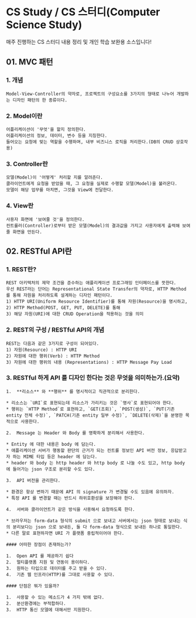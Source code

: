 # CS Study / CS 스터디(Computer Science Study)

매주 진행하는 CS 스터디 내용 정리 및 개인 학습 보완용 소스입니다!


## 01. MVC 패턴

### 1. 개념
```
Model-View-Controller의 약자로, 프로젝트의 구성요소를 3가지의 형태로 나누어 개발하는 디자인 패턴의 한 종류이다.
```

### 2. Model이란
```
어플리케이션이 '무엇'을 할지 정의한다.
어플리케이션의 정보, 데이터, 변수 등을 지칭한다.
들어오는 요청에 맞는 역할을 수행하며, 내부 비즈니스 로직을 처리한다.(DB의 CRUD 상호작용)
```

### 3. Controller란
```
모델(Model)이 '어떻게' 처리할 지를 알려준다.
클라이언트에게 요청을 받았을 때, 그 요청을 실제로 수행할 모델(Model)을 불러온다.
모델이 해당 업무를 마치면, 그것을 View에 전달한다.
```

### 4. View란
```
사용자 화면에 '보여줄 것'을 정의한다.
컨트롤러(Controller)로부터 받은 모델(Model)의 결과값을 가지고 사용자에게 출력해 보여줄 화면을 만든다.
```


## 02. RESTful API란

### 1. REST란?

```
REST 아키텍처의 제약 조건을 준수하는 애플리케이션 프로그래밍 인터페이스를 뜻한다.
우선 REST라는 단어는 Representational State Transfer의 약자로, HTTP Method 를 통해 자원을 처리하도록 설계하는 디자인 패턴이다.
1) HTTP URI(Uniform Resource Identifier)를 통해 자원(Resource)을 명시하고,
2) HTTP Method(POST, GET, PUT, DELETE)를 통해
3) 해당 자원(URI)에 대한 CRUD Operation을 적용하는 것을 의미
```

### 2. REST의 구성 / RESTful API의 개념

```
REST는 다음과 같은 3가지로 구성이 되어있다. 
1) 자원(Resource) : HTTP URI
2) 자원에 대한 행위(Verb) : HTTP Method
3) 자원에 대한 행위의 내용 (Representations) : HTTP Message Pay Load
```

### 3. RESTful 하게 API 를 디자인 한다는 것은 무엇을 의미하는가.(요약)

```
1.  **리소스** 와 **행위** 를 명시적이고 직관적으로 분리한다.

* 리소스는 `URI`로 표현되는데 리소스가 가리키는 것은 `명사`로 표현되어야 한다.
* 행위는 `HTTP Method`로 표현하고, `GET(조회)`, `POST(생성)`, `PUT(기존 entity 전체 수정)`, `PATCH(기존 entity 일부 수정)`, `DELETE(삭제)`을 분명한 목적으로 사용한다.

2.  Message 는 Header 와 Body 를 명확하게 분리해서 사용한다.

* Entity 에 대한 내용은 body 에 담는다.
* 애플리케이션 서버가 행동할 판단의 근거가 되는 컨트롤 정보인 API 버전 정보, 응답받고자 하는 MIME 타입 등은 header 에 담는다.
* header 와 body 는 http header 와 http body 로 나눌 수도 있고, http body 에 들어가는 json 구조로 분리할 수도 있다.

3.  API 버전을 관리한다.

* 환경은 항상 변하기 때문에 API 의 signature 가 변경될 수도 있음에 유의하자.
* 특정 API 를 변경할 때는 반드시 하위호환성을 보장해야 한다.

4.  서버와 클라이언트가 같은 방식을 사용해서 요청하도록 한다.

* 브라우저는 form-data 형식의 submit 으로 보내고 서버에서는 json 형태로 보내는 식의 분리보다는 json 으로 보내든, 둘 다 form-data 형식으로 보내든 하나로 통일한다.
* 다른 말로 표현하자면 URI 가 플랫폼 중립적이어야 한다.

#### 어떠한 장점이 존재하는가?

1.  Open API 를 제공하기 쉽다
2.  멀티플랫폼 지원 및 연동이 용이하다.
3.  원하는 타입으로 데이터를 주고 받을 수 있다.
4.  기존 웹 인프라(HTTP)를 그대로 사용할 수 있다.

#### 단점은 뭐가 있을까?

1.  사용할 수 있는 메소드가 4 가지 밖에 없다.
2.  분산환경에는 부적합하다.
3.  HTTP 통신 모델에 대해서만 지원한다.
```

